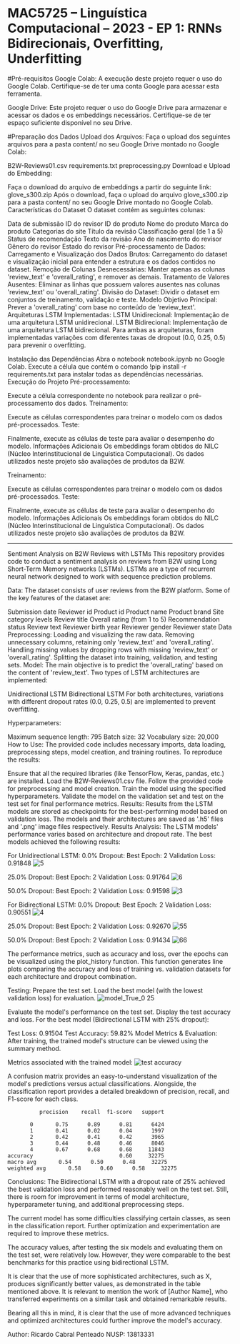 # MAC5725 – Linguística Computacional – 2023 - EP 1: RNNs Bidirecionais, Overfitting, Underfitting

#Pré-requisitos
Google Colab: A execução deste projeto requer o uso do Google Colab. Certifique-se de ter uma conta Google para acessar esta ferramenta.

Google Drive: Este projeto requer o uso do Google Drive para armazenar e acessar os dados e os embeddings necessários. Certifique-se de ter espaço suficiente disponível no seu Drive.

#Preparação dos Dados
Upload dos Arquivos: Faça o upload dos seguintes arquivos para a pasta content/ no seu Google Drive montado no Google Colab:

B2W-Reviews01.csv
requirements.txt
preprocessing.py
Download e Upload do Embedding:

Faça o download do arquivo de embeddings a partir do seguinte link: glove_s300.zip
Após o download, faça o upload do arquivo glove_s300.zip para a pasta content/ no seu Google Drive montado no Google Colab.
Características do Dataset
O dataset contém as seguintes colunas:

Data de submissão
ID do revisor
ID do produto
Nome do produto
Marca do produto
Categorias do site
Título da revisão
Classificação geral (de 1 a 5)
Status de recomendação
Texto da revisão
Ano de nascimento do revisor
Gênero do revisor
Estado do revisor
Pré-processamento de Dados:
Carregamento e Visualização dos Dados Brutos: Carregamento do dataset e visualização inicial para entender a estrutura e os dados contidos no dataset.
Remoção de Colunas Desnecessárias: Manter apenas as colunas 'review_text' e 'overall_rating', e remover as demais.
Tratamento de Valores Ausentes: Eliminar as linhas que possuem valores ausentes nas colunas 'review_text' ou 'overall_rating'.
Divisão do Dataset: Dividir o dataset em conjuntos de treinamento, validação e teste.
Modelo
Objetivo Principal:
Prever a 'overall_rating' com base no conteúdo de 'review_text'.
Arquiteturas LSTM Implementadas:
LSTM Unidirecional: Implementação de uma arquitetura LSTM unidirecional.
LSTM Bidirecional: Implementação de uma arquitetura LSTM bidirecional.
Para ambas as arquiteturas, foram implementadas variações com diferentes taxas de dropout (0.0, 0.25, 0.5) para prevenir o overfitting.

Instalação das Dependências
Abra o notebook notebook.ipynb no Google Colab.
Execute a célula que contém o comando !pip install -r requirements.txt para instalar todas as dependências necessárias.
Execução do Projeto
Pré-processamento:

Execute a célula correspondente no notebook para realizar o pré-processamento dos dados.
Treinamento:

Execute as células correspondentes para treinar o modelo com os dados pré-processados.
Teste:

Finalmente, execute as células de teste para avaliar o desempenho do modelo.
Informações Adicionais
Os embeddings foram obtidos do NILC (Núcleo Interinstitucional de Linguística Computacional).
Os dados utilizados neste projeto são avaliações de produtos da B2W.

Treinamento:

Execute as células correspondentes para treinar o modelo com os dados pré-processados.
Teste:

Finalmente, execute as células de teste para avaliar o desempenho do modelo.
Informações Adicionais
Os embeddings foram obtidos do NILC (Núcleo Interinstitucional de Linguística Computacional).
Os dados utilizados neste projeto são avaliações de produtos da B2W.


































-----------------------------------------------
Sentiment Analysis on B2W Reviews with LSTMs
This repository provides code to conduct a sentiment analysis on reviews from B2W using Long Short-Term Memory networks (LSTMs). LSTMs are a type of recurrent neural network designed to work with sequence prediction problems.

Data:
The dataset consists of user reviews from the B2W platform. Some of the key features of the dataset are:

Submission date
Reviewer id
Product id
Product name
Product brand
Site category levels
Review title
Overall rating (from 1 to 5)
Recommendation status
Review text
Reviewer birth year
Reviewer gender
Reviewer state
Data Preprocessing:
Loading and visualizing the raw data.
Removing unnecessary columns, retaining only 'review_text' and 'overall_rating'.
Handling missing values by dropping rows with missing 'review_text' or 'overall_rating'.
Splitting the dataset into training, validation, and testing sets.
Model:
The main objective is to predict the 'overall_rating' based on the content of 'review_text'. Two types of LSTM architectures are implemented:

Unidirectional LSTM
Bidirectional LSTM
For both architectures, variations with different dropout rates (0.0, 0.25, 0.5) are implemented to prevent overfitting.

Hyperparameters:

Maximum sequence length: 795
Batch size: 32
Vocabulary size: 20,000
How to Use:
The provided code includes necessary imports, data loading, preprocessing steps, model creation, and training routines. To reproduce the results:

Ensure that all the required libraries (like TensorFlow, Keras, pandas, etc.) are installed.
Load the B2W-Reviews01.csv file.
Follow the provided code for preprocessing and model creation.
Train the model using the specified hyperparameters.
Validate the model on the validation set and test on the test set for final performance metrics.
Results:
Results from the LSTM models are stored as checkpoints for the best-performing model based on validation loss. The models and their architectures are saved as '.h5' files and '.png' image files respectively.
Results Analysis:
The LSTM models' performance varies based on architecture and dropout rate. The best models achieved the following results:

For Unidirectional LSTM:
0.0% Dropout:
Best Epoch: 2
Validation Loss: 0.91848
![5](https://github.com/Penteado89/BI-LSTM-Dropout/assets/80430113/9a16df0b-b250-4297-b5a8-eccd5e35d55f)


25.0% Dropout:
Best Epoch: 2
Validation Loss: 0.91764
![6](https://github.com/Penteado89/BI-LSTM-Dropout/assets/80430113/4bc18f88-9b52-42d8-9091-0d326807def0)

50.0% Dropout:
Best Epoch: 2
Validation Loss: 0.91598
![3](https://github.com/Penteado89/BI-LSTM-Dropout/assets/80430113/41bc2270-816d-4d3a-9514-78ffb04228d8)

For Bidirectional LSTM:
0.0% Dropout:
Best Epoch: 2
Validation Loss: 0.90551
![4](https://github.com/Penteado89/BI-LSTM-Dropout/assets/80430113/279a6979-04df-42ad-ae37-5fec17ee8036)

25.0% Dropout:
Best Epoch: 2
Validation Loss: 0.92670
![55](https://github.com/Penteado89/BI-LSTM-Dropout/assets/80430113/01feafb6-31c8-4c4a-9a5b-fb27d1b51063)

50.0% Dropout:
Best Epoch: 2
Validation Loss: 0.91434
![66](https://github.com/Penteado89/BI-LSTM-Dropout/assets/80430113/0ff4c3cd-ff19-492a-9f9c-b8cf69e79c17)

The performance metrics, such as accuracy and loss, over the epochs can be visualized using the plot_history function. This function generates line plots comparing the accuracy and loss of training vs. validation datasets for each architecture and dropout combination.

Testing:
Prepare the test set.
Load the best model (with the lowest validation loss) for evaluation.
![model_True_0 25](https://github.com/Penteado89/BI-LSTM-Dropout/assets/80430113/c0868e3a-9b6d-4b88-b40a-a9f6e9d7743d)

Evaluate the model's performance on the test set.
Display the test accuracy and loss.
For the best model (Bidirectional LSTM with 25% dropout):

Test Loss: 0.91504
Test Accuracy: 59.82%
Model Metrics & Evaluation:
After training, the trained model's structure can be viewed using the summary method.

Metrics associated with the trained model:
![test accuracy](https://github.com/Penteado89/BI-LSTM-Dropout/assets/80430113/4cee7a42-8280-4bb6-806a-9ed71f9e3e6b)

A confusion matrix provides an easy-to-understand visualization of the model's predictions versus actual classifications. Alongside, the classification report provides a detailed breakdown of precision, recall, and F1-score for each class.

              precision    recall  f1-score   support

           0       0.75      0.89      0.81      6424
           1       0.41      0.02      0.04      1997
           2       0.42      0.41      0.42      3965
           3       0.44      0.48      0.46      8046
           4       0.67      0.68      0.68     11843
    accuracy                           0.60     32275
    macro avg       0.54      0.50      0.48     32275
    weighted avg       0.58      0.60      0.58     32275



Conclusions:
The Bidirectional LSTM with a dropout rate of 25% achieved the best validation loss and performed reasonably well on the test set. Still, there is room for improvement in terms of model architecture, hyperparameter tuning, and additional preprocessing steps.

The current model has some difficulties classifying certain classes, as seen in the classification report. Further optimization and experimentation are required to improve these metrics.

The accuracy values, after testing the six models and evaluating them on the test set, were relatively low. However, they were comparable to the best benchmarks for this practice using bidirectional LSTM.

It is clear that the use of more sophisticated architectures, such as X, produces significantly better values, as demonstrated in the table mentioned above. It is relevant to mention the work of [Author Name], who transferred experiments on a similar task and obtained remarkable results.

Bearing all this in mind, it is clear that the use of more advanced techniques and optimized architectures could further improve the model's accuracy.


Author:
Ricardo Cabral Penteado
NUSP: 13813331
